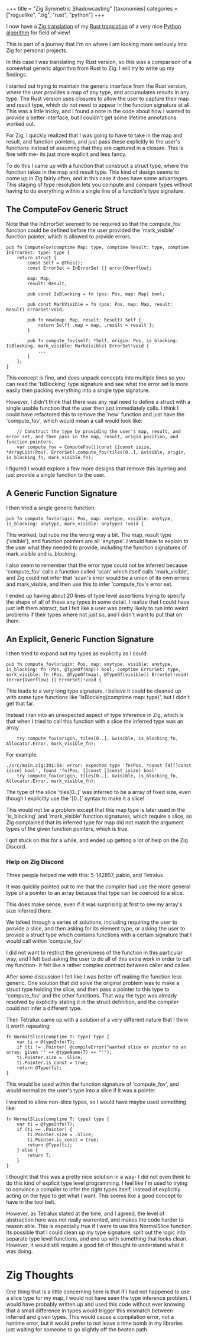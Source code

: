 +++
title = "Zig Symmetric Shadowcasting"
[taxonomies]
categories = ["roguelike", "zig", "rust", "python"]
+++

I now have a [Zig translation](https://github.com/nsmryan/zig_shadowcasting) of my 
[Rust translation](https://github.com/nsmryan/shadowcasting) of a very nice [Python algorithm](https://www.albertford.com/shadowcasting/)
for field of view!


This is part of a journey that I'm on where I am looking more seriously into Zig for personal projects.

In this case I was translating my Rust version, so this was a comparison of a somewhat generic algorithm from
Rust to Zig. I will try to write up my findings.


I started out trying to maintain the generic interface from the Rust version, where the user provides a map of
any type, and accumulates results in any type. The Rust version uses closures to allow the user to capture their
map and result type, which do not need to appear in the function signature at all. This was a little tricky,
and I found a note in the code about how I wanted to provide a better interface, but I couldn't get some lifetime
annotations worked out.


For Zig, I quickly realized that I was going to have to take in the map and result, and function pointers, and just pass
these explicitly to the user's functions instead of assuming that they are captured in a closure. This is fine with me-
its just more explicit and less fancy.

To do this I came up with a function that construct a struct type, where the function takes in the map and result type.
This kind of design seems to come up in Zig fairly often, and in this case it does have some advantages. This staging of type
resolution lets you compute and compare types without having to do everything within a single line of a function's
type signature.


## The ComputeFov Generic Struct

Note that the InErrorSet seemed to be required so that the compute_fov function could be defined before the user
provided the 'mark_visible' function pointer, which is allowed to provide errors.
```zig
pub fn ComputeFov(comptime Map: type, comptime Result: type, comptime InErrorSet: type) type {
    return struct {
        const Self = @This();
        const ErrorSet = InErrorSet || error{Overflow};

        map: Map,
        result: Result,

        pub const IsBlocking = fn (pos: Pos, map: Map) bool;

        pub const MarkVisible = fn (pos: Pos, map: Map, result: Result) ErrorSet!void;

        pub fn new(map: Map, result: Result) Self {
            return Self{ .map = map, .result = result };
        }

        pub fn compute_fov(self: *Self, origin: Pos, is_blocking: IsBlocking, mark_visible: MarkVisible) ErrorSet!void {
            ...
        }
    };
}
```

This concept is fine, and does unpack concepts into multiple lines so you can read the 'IsBlocking' type signature and see what the 
error set is more easily then packing everything into a single type signature.

However, I didn't think that there was any real need to define a struct with a single usable function that the user then just immediately calls.
I think I could have refactored this to remove the 'new' function and just have the 'compute_fov', which would mean a call would look like:

```zig
	// Construct the type by providing the user's map, result, and error set, and then pass in the map, result, origin position, and function pointers.
    var compute_fov = ComputeFov([]const []const isize, *ArrayList(Pos), ErrorSet).compute_fov(tiles[0..], &visible, origin, is_blocking_fn, mark_visible_fn);

```

I figured I would explore a few more designs that remove this layering and just provide a single function to the user.

## A Generic Function Signature

I then tried a single generic function:

```zig
pub fn compute_fov(origin: Pos, map: anytype, visible: anytype, is_blocking: anytype, mark_visible: anytype) !void {
```

This worked, but rubs me the wrong way a bit. The map, result type ('visible'), and function pointers are all 'anytype'. I would have to explain to the 
user what they needed to provide, including the function signatures of mark_visible and is_blocking.


I also seem to remember that the error type
could not be inferred because 'compute_fov' calls a function called 'scan' which itself calls 'mark_visible', and Zig could not infer that
'scan's error would be a union of its own errors and mark_visible, and then use this to infer 'compute_fov's error set.


I ended up having about 20 lines of type level assertions trying to specify the shape of all of these any types in some detail. I realize that I could
have just left them abtract, but I felt like a user was pretty likely to run into weird problems if their types where not just so, and I didn't want to
put that on them.


## An Explicit, Generic Function Signature

I then tried to expand out my types as explicitly as I could:

```zig
pub fn compute_fov(origin: Pos, map: anytype, visible: anytype, is_blocking: fn (Pos, @TypeOf(map)) bool, comptime ErrorSet: type, mark_visible: fn (Pos, @TypeOf(map), @TypeOf(visible)) ErrorSet!void) (error{Overflow} || ErrorSet)!void {
```

This leads to a very long type signature. I believe it could be cleaned up with some type functions like 'IsBlocking(comptime map: type)', but I didn't get that far.


Instead I ran into an unexpected aspect of type inference in Zig, which is that when I tried to call this function with a slice the inferred type was an array 

```
    try compute_fov(origin, tiles[0..], &visible, is_blocking_fn, Allocator.Error, mark_visible_fn);
```

For example:
```
./src/main.zig:391:54: error: expected type 'fn(Pos, *const [4][]const isize) bool', found 'fn(Pos, []const []const isize) bool'
    try compute_fov(origin, tiles[0..], &visible, is_blocking_fn, Allocator.Error, mark_visible_fn);
```

The type of the slice 'tiles[0..]' was inferred to be a array of fixed size, even though I explicitly use the '[0..]' syntax to make it a slice!

This would not be a problem except that this map type is later used in the 'is_blocking' and 'mark_visible' function signatures, which require a slice,
so Zig complained that its inferred type for map did not match the argument types of the given function pointers, which is true.


I got stuck on this for a while, and ended up getting a lot of help on the Zig Discord.


### Help on Zig Discord

Three people helped me with this: 5-142857, pablo, and Tetralux.

It was quickly pointed out to me that the compiler had use the more general type of a pointer to an array because that type can be coerced to a slice.

This does make sense, even if it was surprising at first to see my array's size inferred there.

We talked through a series of solutions, including requiring the user to provide a slice, and then asking for its element type, or asking the user
to provide a struct type which contains functions with a certain signature that I would call within 'compute_fov'

I did not want to restrict the genericness of the function in this particular way, and I felt bad asking the user to do all of this extra work in order
to call my function- it felt like a rather complex contract between caller and callee.


After some discussion I felt like I was better off making the function less generic. One solution that did solve the original problem was to 
make a struct type holding the slice, and then pass a pointer to this type to 'compute_fov' and the other functions. That way the type was already
resolved by explicitly stating it in the struct definition, and the compiler could not infer a different type.


Then Tetralux came up with a solution of a very different nature that I think it worth repeating:

```zig
fn NormalSlice(comptime T: type) type {
    var ti = @typeInfo(T);
    if (ti != .Pointer) @compileError("wanted slice or pointer to an array; given '" ++ @typeName(T) ++ "'");
    ti.Pointer.size = .Slice;
    ti.Pointer.is_const = true;
    return @Type(ti);
}
```
This would be used within the function signature of 'compute_fov', and would normalize the user's type into a slice if it
was a pointer.


I wanted to allow non-slice types, so I would have maybe used something like:
```zig
fn NormalSlice(comptime T: type) type {
    var ti = @typeInfo(T);
    if (ti == .Pointer) {
        ti.Pointer.size = .Slice;
        ti.Pointer.is_const = true;
        return @Type(ti);
    } else {
        return T;
    }
}
```

I thought that this was a pretty nice solution in a way- I did not even think to do this kind of explicit type level programming.
I feel like I'm used to trying to convince a compiler to infer the right types itself, instead of explicitly acting on the
type to get what I want. This seems like a good concept to have in the tool belt.


However, as Tetralux stated at the time, and I agreed, the level of abstraction here was not really warrented, and makes the code
harder to reason able. This is especially true if I were to use this NormalSlice function. Its possible that I could clean up
my type signature, split out the logic into separate type level functions, and end up with something that looks clean. However,
it would still require a good bit of thought to understand what it was doing.


# Zig Thoughts

One thing that is a little concerning here is that if I had not happened to use a slice type for my map, I would not have
seen the type inference problem. I would have probably written up and used this code without ever knowing that a small
difference in types would trigger this mismatch between inferred and given types.
This would cause a compilation error, not a runtime error, but it would prefer to not leave a time bomb in my libraries
just waiting for someone to go slightly off the beaten path.

